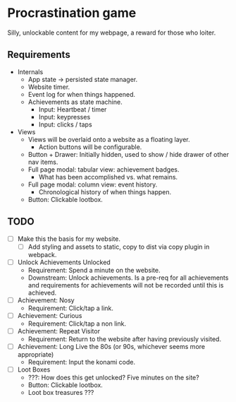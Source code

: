 # Procrastination game

Silly, unlockable content for my webpage, a reward for those who loiter.

## Requirements

* Internals
    * App state -> persisted state manager.
    * Website timer.
    * Event log for when things happened.
    * Achievements as state machine.
        * Input: Heartbeat / timer
        * Input: keypresses
        * Input: clicks / taps
* Views
    * Views will be overlaid onto a website as a floating layer.
        * Action buttons will be configurable.
    * Button + Drawer: Initially hidden, used to show / hide drawer of other nav items.
    * Full page modal: tabular view: achievement badges.
        * What has been accomplished vs. what remains.
    * Full page modal: column view: event history.
        * Chronological history of when things happen.
    * Button: Clickable lootbox.

## TODO

- [ ] Make this the basis for my website.
    - [ ] Add styling and assets to static, copy to dist via copy plugin in webpack.
- [ ] Unlock Achievements Unlocked
    * Requirement: Spend a minute on the website.
    * Downstream: Unlock achievements. Is a pre-req for all achievements and requirements for achievements will not be recorded until this is achieved.
- [ ] Achievement: Nosy
    * Requirement: Click/tap a link.
- [ ] Achievement: Curious
    * Requirement: Click/tap a non link.
- [ ] Achievement: Repeat Visitor
    * Requirement: Return to the website after having previously visited.
- [ ] Achievement: Long Live the 80s (or 90s, whichever seems more appropriate)
    * Requirement: Input the konami code.
- [ ] Loot Boxes
    * ???: How does this get unlocked? Five minutes on the site?
    * Button: Clickable lootbox.
    * Loot box treasures ???
